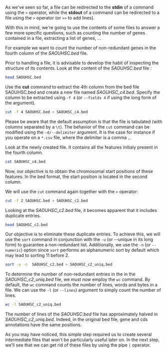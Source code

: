 <script>
import Execute from "components/Execute.svelte";
</script>

As we've seen so far, a file can be redirected to the **stdin** of a command using the `<` operator, while the **stdout** of a command can be redirected to a file using the `>` operator (or `>>` to add lines).

With this in mind, we're going to use the contents of some files to answer a few more specific questions, such as counting the number of genes contained in a file, extracting a list of genes, ...

For example we want to count the number of non-redundant genes in the fourth column of the *SAOUHSC.bed* file. 

Prior to handling a file, it is advisable to develop the habit of inspecting the structure of its contents. Look at the content of the *SAOUHSC.bed* file :

```bash
head SAOUHSC.bed
```

Use the **cut** command to extract the 4th column from the bed file SAOUHSC.bed and create a new file named *SAOUHSC_c4.bed*. Specify the column to be extracted using `-f 4` (or `--fields 4` if using the long form of the argument).  

```bash
cut -f 4 SAOUHSC.bed > SAOUHSC_c4.bed
```

Please be aware that the default assumption is that the file is tabulated (with columns separated by a `\t`). The behavior of the `cut` command can be modified using the `-d/--delimiter` argument. It is the case for instance if you operate on a `*.csv` file, where the delimiter is a comma `,`.

Look at the newly created file. It contains all the features initialy present in the fourth column.

```bash
cat SAOUHSC_c4.bed
```

Now, our objective is to obtain the chromosomal start positions of these features. In the bed format, the start position is located in the second column.

We will use the `cut` command again together with the `>` operator:

```bash
cut -f 2 SAOUHSC.bed > SAOUHSC_c2.bed
```

Looking at the *SAOUHSC_c2.bed* file, it becomes apparent that it includes duplicate entries.

```bash
head SAOUHSC_c2.bed
```

Our objective is to eliminate these duplicate entries. To achieve this, we will use the `sort` command in conjunction with the `-u` (or --unique in its long form) to guarantee a non-redundant list. Additionally, we use the `-n` (or `--numeric`) option since `sort` performs an alphanumeric sort by default which may lead to sorting 11 before 2.

```bash
sort -u -n  SAOUHSC_c2.bed > SAOUHSC_c2_uniq.bed
```

To determine the number of non-redundant entries in the in the *SAOUHSC_c2_uniq.bed* file, we must now employ the `wc` command. By default, the `wc` command counts the number of lines, words and bytes in a file. We can use the `-l` (or `--lines`) argument to simply count the number of lines.

```bash
wc -l SAOUHSC_c2_uniq.bed
```

The number of lines of the *SAOUHSC.bed* file  has approximately halved in *SAOUHSC_c2_uniq.bed*. Indeed, in the original bed file, gene and cds annotations have the same positions.

As you may have noticed, this simple step required us to create several intermediate files that won't be particularly useful later on. In the next step, we'll see that we can get rid of these files by using the pipe `|` operator.
